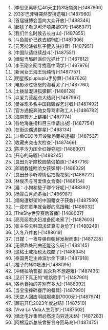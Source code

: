 
1. [李思思离职后40天主持3场商演]-[1487860]
1. [93岁巴菲特突然安排遗嘱]-[1487960]
1. [首届链博会面向大众开放]-[1488346]
1. [起猛了看见可汗嗑果嬛CP]-[1488377]
1. [我们什么时候去长白山]-[1487855]
1. [斗鱼股价已跌去超9成]-[1487306]
1. [元芳扮演者张子健入驻抖音]-[1487951]
1. [中国队请继续战斗]-[1487551]
1. [缅甸当局辟谣仰光抓壮丁]-[1487812]
1. [李玉刚全网寻找高中同学]-[1487976]
1. [新闻女王海王玩纯情]-[1487757]
1. [明星版piupiupiu手势舞]-[1487626]
1. [电影涉过愤怒的海看哭了]-[1487760]
1. [土拨鼠混进狐獴群]-[1488128]
1. [以爱为营超点大结局]-[1487967]
1. [曼谷现多名中国籍毁容乞讨者]-[1487492]
1. [官方通报奔驰女辱骂市政工人]-[1486782]
1. [海南警方上链接]-[1487774]
1. [各地海底捞科目三申请出战]-[1487754]
1. [在街边偶遇群星]-[1488134]
1. [斗鱼CEO涉开设赌场罪被逮捕]-[1487537]
1. [收藏夹突击大检查]-[1487466]
1. [陈芋汐力压全红婵夺冠]-[1488307]
1. [开心的马骝]-[1488245]
1. [良田为听障校园情侣拍照]-[1487716]
1. [郎朗教娃哈哈女孩弹琴]-[1488329]
1. [良田分享听障情侣拍摄花絮]-[1488222]
1. [林俊杰与可爱侄女合奏]-[1488154]
1. [猫：小狗和垫子哪个好呢]-[1488392]
1. [杨幂白月光冬妆]-[1486987]
1. [缅甸遭绑架的中国籍女子获救]-[1487580]
1. [一双在童年就合脚的高跟鞋]-[1488032]
1. [TheShy世界赛后首播]-[1488007]
1. [亮亮丽君夫妇准备回老家了]-[1487603]
1. [张主任去韩国求证真实身份了]-[1488249]
1. [入冬八件套]-[1488019]
1. [日媒：一枚导弹自朝鲜发射而来]-[1487235]
1. [无限炸处刑曲还能这么玩]-[1488145]
1. [这粘土戒指也太炫酷了]-[1488345]
1. [泰国男足主帅波尔金下课]-[1487918]
1. [橙子的N种吃法]-[1488095]
1. [冲绳拉响警报 民众称不想避难]-[1487436]
1. [见识下真正的“唱跳歌手”]-[1487901]
1. [各地食物的差别有多大]-[1488092]
1. [当宝宝摔碎餐厅的餐具]-[1487990]
1. [天空人回应羽绒服卖到7000元]-[1487974]
1. [超前开启2023年度总结]-[1487510]
1. [Viva La Vida人生万岁]-[1487502]
1. [缅北电诈集团必然走向穷途末路]-[1487283]
1. [阿根廷新总统曾誓言夺回马岛]-[1487475]